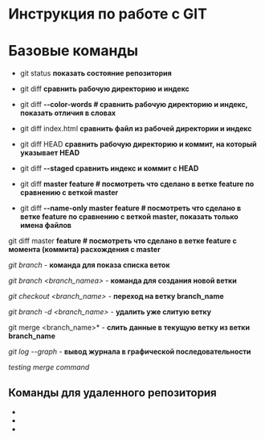 # Инструкция по работе с GIT

# Базовые команды

* git status  **показать состояние репозитория**

* git diff   **сравнить рабочую директорию и индекс** 

* git diff **--color-words  # сравнить рабочую директорию и индекс, показать отличия в словах** 

* git diff index.html  **сравнить файл из рабочей директории и индекс**

* git diff HEAD  **сравнить рабочую директорию и коммит, на который указывает HEAD**

* git diff **--staged  сравнить индекс и коммит с HEAD**

* git diff **master feature # посмотреть что сделано в ветке feature по сравнению с веткой master**

* git diff **--name-only master feature # посмотреть что сделано в ветке feature по сравнению с веткой master, показать только имена файлов**

git diff master **feature # посмотреть что сделано в ветке feature с момента (коммита) расхождения с master**

*git branch* - **команда для показа списка веток**

*git branch <branch_namea>* - **команда для создания новой ветки**

*git checkout <branch_name>* - **переход на ветку branch_name**

*git branch -d <branch_name>* - **удалить уже слитую ветку**

git merge <branch_name>* - **слить данные в текущую ветку из ветки branch_name**

*git log --graph* - **вывод журнала в графической последовательности**

*testing merge command* 

## Команды для удаленного репозитория

*
*
*
